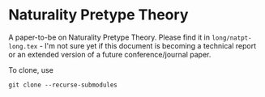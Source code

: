 # Naturality Pretype Theory
A paper-to-be on Naturality Pretype Theory.
Please find it in `long/natpt-long.tex` - I'm not sure yet if this document is becoming a technical report or an extended version of a future conference/journal paper.

To clone, use

```
git clone --recurse-submodules
```
